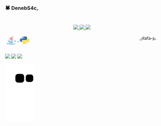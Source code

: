 ### 🕷 DenebS4c,
#
<div align="center">
  <a href="https://github.com/DenebS4c">
   <img height="80em" src="https://discord.c99.nl/widget/theme-4/698219671597482014.png"/>
  <img height="180em" src="https://github-readme-stats.vercel.app/api?username=DenebS4c&show_icons=true&theme=dark&include_all_commits=true&count_private=true"/>
  <img height="180em" src="https://github-readme-stats.vercel.app/api/top-langs/?username=DenebS4c&layout=compact&langs_count=7&theme=dark"/>
</div>
<div style="display: inline_block"><br>
  <img align="center" alt="Rafa-Java" height="30" width="40" src="https://raw.githubusercontent.com/devicons/devicon/master/icons/java/java-original.svg">
  <img align="center" alt="Rafa-Python" height="30" width="40" src="https://raw.githubusercontent.com/devicons/devicon/master/icons/python/python-original.svg">
  <img align="right" alt="Rafa-pic" height="150" style="border-radius:50px;" src="https://cdn.discordapp.com/attachments/705248947005816944/929125168201203712/f4e07169725bd263ba6c153754fab360.png">
</div>
  
  ##
 
<div> 
  <a href="https://www.youtube.com/channel/zGhosty" target="_blank"><img src="https://img.shields.io/badge/YouTube-FF0000?style=for-the-badge&logo=youtube&logoColor=white" target="_blank"></a>
  <a href="https://instagram.com/zGhosty._" target="_blank"><img src="https://img.shields.io/badge/-Instagram-%23E4405F?style=for-the-badge&logo=instagram&logoColor=white" target="_blank"></a>
 	<a href="https://www.twitch.tv/Denebsjak" target="_blank"><img src="https://img.shields.io/badge/Twitch-9146FF?style=for-the-badge&logo=twitch&logoColor=white" target="_blank"></a>
  
 ![Snake animation](https://github.com/rafaballerini/rafaballerini/blob/output/github-contribution-grid-snake.svg)
 
</div>
